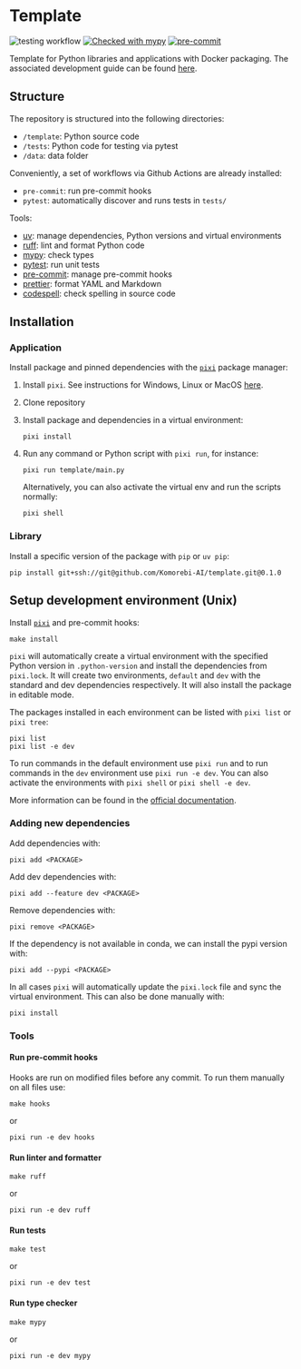 # Template

![testing workflow](https://github.com/Komorebi-AI/python-template/actions/workflows/pytest.yml/badge.svg)
[![Checked with mypy](http://www.mypy-lang.org/static/mypy_badge.svg)](http://mypy-lang.org/)
[![pre-commit](https://img.shields.io/badge/pre--commit-enabled-brightgreen?logo=pre-commit&logoColor=white)](https://github.com/pre-commit/pre-commit)

Template for Python libraries and applications with Docker packaging. The associated development guide can be found [here](https://github.com/Komorebi-AI/docs/blob/main/python_dev.md).

## Structure

The repository is structured into the following directories:

- `/template`: Python source code
- `/tests`: Python code for testing via pytest
- `/data`: data folder

Conveniently, a set of workflows via Github Actions are already installed:

- `pre-commit`: run pre-commit hooks
- `pytest`: automatically discover and runs tests in `tests/`

Tools:

- [uv](https://docs.astral.sh/uv/): manage dependencies, Python versions and virtual environments
- [ruff](https://docs.astral.sh/ruff/): lint and format Python code
- [mypy](https://mypy.readthedocs.io/): check types
- [pytest](https://docs.pytest.org/en/): run unit tests
- [pre-commit](https://pre-commit.com/): manage pre-commit hooks
- [prettier](https://prettier.io/): format YAML and Markdown
- [codespell](https://github.com/codespell-project/codespell): check spelling in source code

## Installation

### Application

Install package and pinned dependencies with the [`pixi`](https://docs.astral.sh/uv/) package manager:

1. Install `pixi`. See instructions for Windows, Linux or MacOS [here](https://pixi.sh/dev/).

2. Clone repository

3. Install package and dependencies in a virtual environment:

   ```{bash}
   pixi install
   ```

4. Run any command or Python script with `pixi run`, for instance:

   ```{bash}
   pixi run template/main.py
   ```

   Alternatively, you can also activate the virtual env and run the scripts normally:

   ```{bash}
   pixi shell
   ```

### Library

Install a specific version of the package with `pip` or `uv pip`:

```{bash}
pip install git+ssh://git@github.com/Komorebi-AI/template.git@0.1.0
```

## Setup development environment (Unix)

Install [`pixi`](https://pixi.sh/dev/) and pre-commit hooks:

```{bash}
make install
```

`pixi` will automatically create a virtual environment with the specified Python version in `.python-version` and install the dependencies from `pixi.lock`. It will create two environments, `default` and `dev` with the standard and dev dependencies respectively. It will also install the package in editable mode.

The packages installed in each environment can be listed with `pixi list` or `pixi tree`:

```{bash}
pixi list
pixi list -e dev
```

To run commands in the default environment use `pixi run` and to run commands in the `dev` environment use `pixi run -e dev`. You can also activate the environments with `pixi shell` or `pixi shell -e dev`.

More information can be found in the [official documentation](https://pixi.sh/dev/tutorials/python/).

### Adding new dependencies

Add dependencies with:

```{bash}
pixi add <PACKAGE>
```

Add dev dependencies with:

```{bash}
pixi add --feature dev <PACKAGE>
```

Remove dependencies with:

```{bash}
pixi remove <PACKAGE>
```

If the dependency is not available in conda, we can install the pypi version with:

```{bash}
pixi add --pypi <PACKAGE>
```

In all cases `pixi` will automatically update the `pixi.lock` file and sync the virtual environment. This can also be done manually with:

```{bash}
pixi install
```

### Tools

#### Run pre-commit hooks

Hooks are run on modified files before any commit. To run them manually on all files use:

```{bash}
make hooks
```

or

```{bash}
pixi run -e dev hooks
```

#### Run linter and formatter

```{bash}
make ruff
```

or

```{bash}
pixi run -e dev ruff
```

#### Run tests

```{bash}
make test
```

or

```{bash}
pixi run -e dev test
```

#### Run type checker

```{bash}
make mypy
```

or

```{bash}
pixi run -e dev mypy
```
